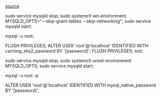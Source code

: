 [source](https://superuser.com/questions/1837653/how-can-i-reset-my-mysql-root-password-in-mysql-8-0-36-on-red-hat-8-if-mysqld-s)



sudo service mysqld stop;
sudo systemctl set-environment MYSQLD_OPTS="--skip-grant-tables --skip-networking";
sudo service mysqld start;

mysql -u root;


FLUSH PRIVILEGES;
ALTER USER 'root'@'localhost' IDENTIFIED WITH caching_sha2_password BY '[password]';
FLUSH PRIVILEGES;
exit;

sudo service mysqld stop;
sudo systemctl unset-environment MYSQLD_OPTS;
sudo service mysqld start;


mysql -u root -p


ALTER USER 'root'@'localhost' IDENTIFIED WITH mysql_native_password BY '[password]';